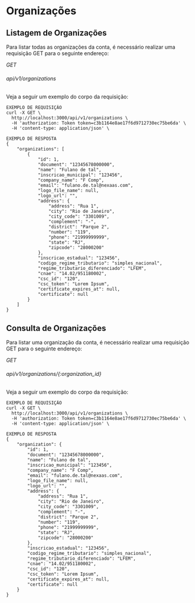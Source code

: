 # Organizações

## Listagem de Organizações

Para listar todas as organizações da conta, é necessário realizar uma requisição GET para o seguinte endereço:

<div class="api-endpoint">
    <div class="endpoint-data">
        <i class="label label-get">GET</i>
        <h6>api/v1/organizations</h6>
    </div>
</div>

Veja a seguir um exemplo do corpo da requisição:

```shell
EXEMPLO DE REQUISIÇÃO
curl -X GET \
  http://localhost:3000/api/v1/organizations \
  -H 'authorization: Token token=c3b1164e8ae17f6d9712730ec75be6da' \
  -H 'content-type: application/json' \
```

```shell
EXEMPLO DE RESPOSTA
{
    "organizations": [
        {
            "id": 1,
            "document": "12345678000000",
            "name": "Fulano de tal",
            "inscricao_municipal": "123456",
            "company_name": "F Comp",
            "email": "fulano.de.tal@nexaas.com",
            "logo_file_name": null,
            "logo_url": "",
            "address": {
                "address": "Rua 1",
                "city": "Rio de Janeiro",
                "city_code": "3301009",
                "complement": "-",
                "district": "Parque 2",
                "number": "119",
                "phone": "21999999999",
                "state": "RJ",
                "zipcode": "28000200"
            },
            "inscricao_estadual": "123456",
            "codigo_regime_tributario": "simples_nacional",
            "regime_tributario_diferenciado": "LFEM",
            "cnae": "14.02/951180002",
            "csc_id": "120",
            "csc_token": "Lorem Ipsum",
            "certificate_expires_at": null,
            "certificate": null
        }
    ]
}
```

## Consulta de Organizações

Para listar uma organização da conta, é necessário realizar uma requisição GET para o seguinte endereço:

<div class="api-endpoint">
    <div class="endpoint-data">
        <i class="label label-get">GET</i>
        <h6>api/v1/organizations/{:organization_id}</h6>
    </div>
</div>

Veja a seguir um exemplo do corpo da requisição:

```shell
EXEMPLO DE REQUISIÇÃO
curl -X GET \
  http://localhost:3000/api/v1/organizations \
  -H 'authorization: Token token=c3b1164e8ae17f6d9712730ec75be6da' \
  -H 'content-type: application/json' \
```

```shell
EXEMPLO DE RESPOSTA
{
    "organization": {
        "id": 1,
        "document": "12345678000000",
        "name": "Fulano de tal",
        "inscricao_municipal": "123456",
        "company_name": "F Comp",
        "email": "fulano.de.tal@nexaas.com",
        "logo_file_name": null,
        "logo_url": "",
        "address": {
            "address": "Rua 1",
            "city": "Rio de Janeiro",
            "city_code": "3301009",
            "complement": "-",
            "district": "Parque 2",
            "number": "119",
            "phone": "21999999999",
            "state": "RJ",
            "zipcode": "28000200"
        },
        "inscricao_estadual": "123456",
        "codigo_regime_tributario": "simples_nacional",
        "regime_tributario_diferenciado": "LFEM",
        "cnae": "14.02/951180002",
        "csc_id": "120",
        "csc_token": "Lorem Ipsum",
        "certificate_expires_at": null,
        "certificate": null
    }
}
```
